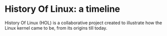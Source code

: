# History Of Linux: a timeline
History Of Linux (HOL) is a collaborative project created to illustrate how the Linux kernel came to be, from its origins till today.
